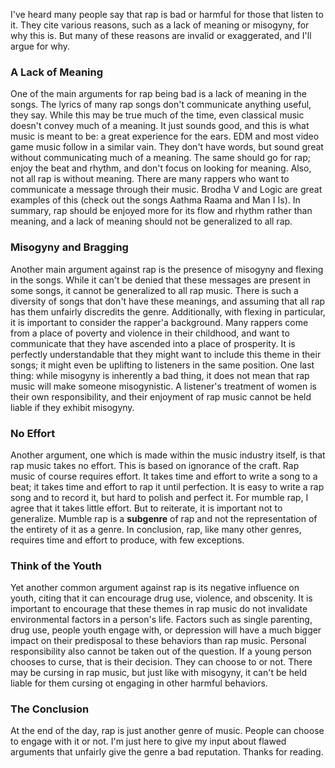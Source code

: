 I've heard many people say that rap is bad or harmful for those that listen to it. They cite various reasons, such as a lack of meaning or misogyny, for why this is. But many of these reasons are invalid or exaggerated, and I'll argue for why. 

### A Lack of Meaning

One of the main arguments for rap being bad is a lack of meaning in the songs. The lyrics of many rap songs don't communicate anything useful, they say. While this may be true much of the time, even classical music doesn't convey much of a meaning. It just sounds good, and this is what music is meant to be: a great experience for the ears. EDM and most video game music follow in a similar vain. They don't have words, but sound great without communicating much of a meaning. The same should go for rap; enjoy the beat and rhythm, and don't focus on looking for meaning. Also, not all rap is without meaning. There are many rappers who want to communicate a message through their music. Brodha V and Logic are great examples of this (check out the songs Aathma Raama and Man I Is). In summary, rap should be enjoyed more for its flow and rhythm rather than meaning, and a lack of meaning should not be generalized to all rap. 

### Misogyny and Bragging

Another main argument against rap is the presence of misogyny and flexing in the songs. While it can't be denied that these messages are present in some  songs, it cannot be generalized to all rap music. There is such a diversity of songs that don't have these meanings, and assuming that all rap has them unfairly discredits the genre. Additionally, with flexing in particular, it is important to consider the rapper'a background. Many rappers come from a place of poverty and violence in their childhood, and want to communicate that they have ascended into a place of prosperity. It is perfectly understandable that they might want to include this theme in their songs; it might even be uplifting to listeners in the same position. One last thing: while misogyny is inherently a bad thing, it does not mean that rap music will make someone misogynistic. A listener's treatment of women is their own responsibility, and their enjoyment of rap music cannot be held liable if they exhibit misogyny. 

### No Effort

Another argument, one which is made within the music industry itself, is that rap music takes no effort. This is based on ignorance of the craft. Rap music of course requires effort. It takes time and effort to write a song to a beat; it takes time and effort to rap it until perfection. It is easy to write a rap song and to record it, but hard to polish and perfect it. For mumble rap, I agree that it takes little effort. But to reiterate, it is important not to generalize. Mumble rap is a **subgenre** of rap and not the representation of the entirety of it as a genre. In conclusion, rap, like many other genres, requires time and effort to produce, with few exceptions. 

### Think of the Youth

Yet another common argument against rap is its negative influence on youth, citing that it can encourage drug use, violence, and obscenity. It is important to encourage that these themes in rap music do not invalidate environmental factors in a person's life. Factors such as single parenting, drug use, people youth engage with, or depression will have a much bigger impact on their predisposal to these behaviors than rap music. Personal responsibility also cannot be taken out of the question. If a young person chooses to curse, that is their decision. They can choose to or not. There may be cursing in rap music, but just like with misogyny, it can't be held liable for them cursing ot engaging in other harmful behaviors. 

### The Conclusion

At the end of the day, rap is just another genre of music. People can choose to engage with it or not. I'm just here to give my input about flawed arguments that unfairly give the genre a bad reputation. Thanks for reading. 